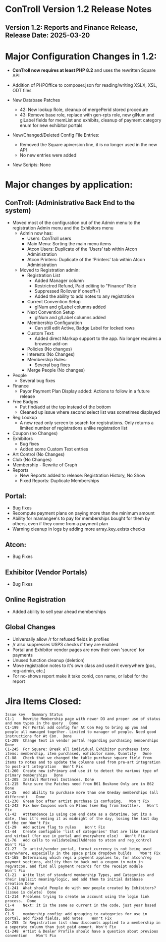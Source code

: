 # ConTroll Version 1.2 Release Notes

## Version 1.2: Reports and Finance Release, Release Date: 2025-03-20

# Major Configuration Changes in 1.2:

* **ConTroll now requires at least PHP 8.2** and uses the rewritten Square API
* Addition of PHPOffice to composer.json for reading/writing XSLX, XSL, ODT files

* New Database Patches   
  * 42: New lookup Role, cleanup of mergePerid stored procedure  
  * 43: Remove base role, replace with gen-rpts role, new glNum and glLabel fields for memList and exhibits, cleanup of payment category enum for new 
    exhibitor portals
      
* New/Changed/Deleted Config File Entries:  
  * Removed the Square apiversion line, it is no longer used in the new API
  * No new entries were added
        
* New Scripts: None

# Major changes by application:

## ConTroll: (Administrative Back End to the system)

* Moved most of the configuration out of the Admin menu to the registration Admin menu and the Exhibitors menu  
  * Admin now has:  
    * Users: ConTroll users  
    * Main Menu: Sorting the main menu items  
    * Atcon Users: Duplicate of the ‘Users’ tab within Atcon Administration  
    * Atcon Printers: Duplicate of the ‘Printers’ tab within Atcon Administration  
  * Moved to Registration admin:  
    * Registration List
      * Added Manager column  
      * Restrictred Refund, Paid editing to "Finance" Role
      * Suppressed Rollover if oneoff=1
      * Added the ability to add notes to any registration
    * Current Convention Setup  
      * glNum and glLabel columns added
    * Next Convention Setup  
      * glNum and glLabel columns added 
    * Membership Configuration  
      * Can still edit Active, Badge Label for locked rows 
    * Custom Text:  
      * Added direct Markup support to the app. No longer requires a browser add-on
    * Policies (No changes)  
    * Interests (No Changes)  
    * Membership Rules:  
      * Several bug fixes 
    * Merge People (No changes)  
* People  
  * Several bug fixes
* Finance
  * Payor Payment Plan Display added: Actions to follow in a future release
* Free Badges  
  * Put find/add at the top instead of the bottom
  * Cleaned up issue where second select list was sometimes displayed
* Reg Lookup
  * A new read only screen to search for registrations.  Only returns a limited number of registrations unlike registration list
* Coupon (no Changes)
* Exhibitors  
  * Bug fixes  
  * Added some Custom Text entries 
* Art Control (No Changes)
* Club (No Changes)
* Membership - Rewrite of Graph
* Reports
  * New Reports added to release: Registration History, No Show
  * Fixed Reports: Duplicate Memberships

## Portal:

* Bug fixes
* Recompute payment plans on paying more than the minimum amount
* Ability for mamangee's to pay for memberships bought for them by others, even if they come from a payment plan
* Warning cleanup in logs by adding more array_key_exists checks

## Atcon:

* Bug Fixes

## Exhibitor (Vendor Portals)

* Bug Fixes

## Online Registration

* Added ability to sell year ahead memberships

## Global Changes

* Universally allow /r for refused fields in profiles
* /r also suppresses USPS checks if they are enabled
* Portal and Exhibitor vendor pages are now their own 'source' for payments
* Unused function cleanup (deletion)
* Move registration notes to it's own class and used it everywhere (pos, reg-admin, etc.)
* For no-shows report make it take conid, con name, or label for the report

# Jira Items Closed:

~~~text
Issue key	Summary	Status
C1-1	Rewrite Membership page with newer D3 and proper use of status and mem types in the query	Done
C1-199	For Portal add config for At Con Reg to bring up you and people all managed together. Limited to manager of people. Need good instructions for At Con.	Done
C1-209	Change text in vendor portal regarding purchasing memberships	Done
C1-245	For Square: Break all individual Exhibitor purchases into items: membership, item purchased, exhibitor name, Quantity	Done
C1-88	Check that we changed the table purchase square field from items to notes and to update the columns used from pre-art integration to post-art integration	Won't Fix
C1-260	Create new isPrimary and use it to detect the various type of primary memberships	Done
C1-205	Install Montreal Instances.	Done
C1-215	Make sure the Patches need from B61 Boskone Only are in B62	Done
C1-25	Add ability to purchase more than one Oneday memberships (all different)	Done
C1-230	Green box after artist purchase is confusing.	Won't Fix
C1-242	Fix how Coupons work on Plans (see Bug from Seattle).	Won't Fix
C1-42	Atttendence is using con end date as a datetime, but its a date, thus it's ending it as midnight of the day, losing the last day of the con	Won't Fix
C1-29	Add active flag to rules	Won't Fix
C1-44	Create configable 'list of categories' that are like standard and virtual (for use in portal and everywhere else)	Won't Fix
C1-76	Add calls to validateEmailAddress to atcon and reg_control	Won't Fix
C1-27	In artist/vendor portal, format_currency is not being used everywhere, especially in the space price dropdown builds	Won't Fix
C1-165	Determining which regs a payment applies to, for atcon/reg payment sections, ability then to back out a coupon in main in reg/atcon, and find all payment records for the receipt module	Won't Fix
C1-21	Write list of standard membership Types, and Categories and their implicit meaning/logic, and add them to initial database creation	Done
C1-241	What should People do with new people created by Exhibitors? (issue is delete)	Done
C1-214	Problems trying to create an account using the login link process.	Done
C1-4	Next: it is the same as current in the code, just year based	Done
C1-5	membership config: add grouping to categories for use in portal, add fixed fields, add notes	Won't Fix
C1-255	In Registration list show discounts applied to a membership in a seperate column than just paid amount.	Won't Fix
C1-248	Artist & Dealer Profile should have a question about previous convention	Won't Fix
~~~



